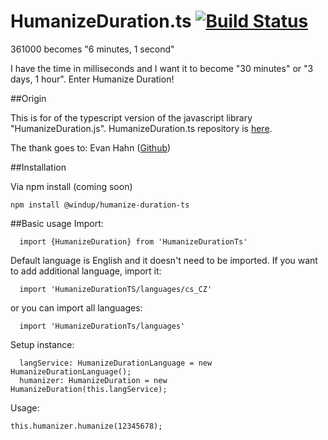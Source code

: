 # HumanizeDuration.ts [![Build Status](https://travis-ci.org/Nightapes/HumanizeDuration.ts.svg?branch=master)](https://travis-ci.org/Nightapes/HumanizeDuration.ts)
361000 becomes "6 minutes, 1 second"

I have the time in milliseconds and I want it to become "30 minutes" or "3 days, 1 hour". Enter Humanize Duration!

##Origin


This is for of the typescript version of the javascript library "HumanizeDuration.js".
HumanizeDuration.ts repository is [here](https://github.com/Nightapes/HumanizeDuration.ts).

The thank goes to: Evan Hahn  ([Github](https://github.com/EvanHahn/HumanizeDuration.js))


##Installation

Via npm install (coming soon)

```
npm install @windup/humanize-duration-ts
```

##Basic usage
Import:
```
  import {HumanizeDuration} from 'HumanizeDurationTs'
```

Default language is English and it doesn't need to be imported. If you want 
 to add additional language, import it:
```
  import 'HumanizeDurationTS/languages/cs_CZ'
``` 

or you can import all languages:
```
  import 'HumanizeDurationTs/languages'
```


Setup instance:

```
  langService: HumanizeDurationLanguage = new HumanizeDurationLanguage();
  humanizer: HumanizeDuration = new HumanizeDuration(this.langService);
```

Usage: 

```
this.humanizer.humanize(12345678);
```



